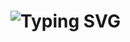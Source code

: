 <h1 href="https://git.io/typing-svg"><img src="https://readme-typing-svg.herokuapp.com?font=Fira+Code&weight=900&pause=989&color=9EF3FF&center=true&vCenter=true&random=false&width=435&lines=Hi+there;Achraf+is+here" alt="Typing SVG" />
</h1>
